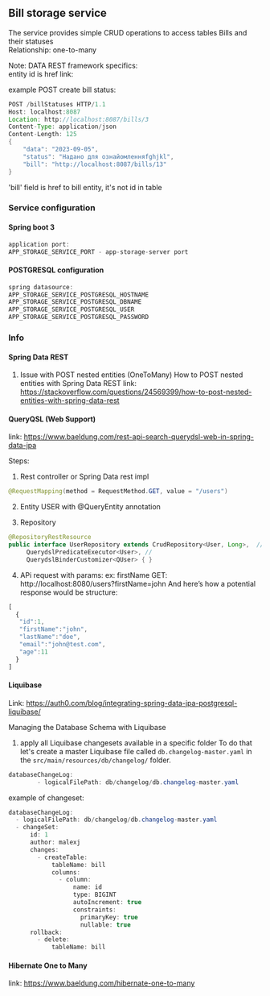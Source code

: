 ## Bill storage service

The service provides simple CRUD operations to access tables Bills and their statuses <br>
Relationship: one-to-many

Note: 
DATA REST framework specifics:<br>
entity id is href link:

example POST create bill status:
```java
POST /billStatuses HTTP/1.1
Host: localhost:8087
Location: http://localhost:8087/bills/3
Content-Type: application/json
Content-Length: 125
{
    "data": "2023-09-05",
    "status": "Надано для ознайомленняfghjkl",
    "bill": "http://localhost:8087/bills/13"
}
```
'bill' field is href to bill entity, it's not id in table

### Service configuration

#### Spring boot 3
```java
application port:
APP_STORAGE_SERVICE_PORT - app-storage-server port
```

#### POSTGRESQL configuration
```java
spring datasource:
APP_STORAGE_SERVICE_POSTGRESQL_HOSTNAME
APP_STORAGE_SERVICE_POSTGRESQL_DBNAME 
APP_STORAGE_SERVICE_POSTGRESQL_USER 
APP_STORAGE_SERVICE_POSTGRESQL_PASSWORD
```

### Info

#### Spring Data REST

1. Issue with POST nested entities (OneToMany)
How to POST nested entities with Spring Data REST
link: https://stackoverflow.com/questions/24569399/how-to-post-nested-entities-with-spring-data-rest


#### QueryQSL (Web Support)
link: https://www.baeldung.com/rest-api-search-querydsl-web-in-spring-data-jpa

Steps:
1. Rest controller or Spring Data rest impl
```java
@RequestMapping(method = RequestMethod.GET, value = "/users")
```
2. Entity USER with @QueryEntity annotation

3. Repository
```java
@RepositoryRestResource
public interface UserRepository extends CrudRepository<User, Long>,  //
     QuerydslPredicateExecutor<User>, //
     QuerydslBinderCustomizer<QUser> { }
```
4. APi request with params: ex: firstName
GET: http://localhost:8080/users?firstName=john
And here’s how a potential response would be structure:
```javascript
[
  {
   "id":1,
   "firstName":"john",
   "lastName":"doe",
   "email":"john@test.com",
   "age":11
  }
]
```

#### Liquibase

Link: https://auth0.com/blog/integrating-spring-data-jpa-postgresql-liquibase/ <br>

Managing the Database Schema with Liquibase
1. apply all Liquibase changesets available in a specific folder
   To do that let's create a master Liquibase file called `db.changelog-master.yaml`
    in the `src/main/resources/db/changelog/` folder. <br>

```java 
databaseChangeLog:
        - logicalFilePath: db/changelog/db.changelog-master.yaml
```

example of changeset:
```java
databaseChangeLog:
  - logicalFilePath: db/changelog/db.changelog-master.yaml
  - changeSet:
      id: 1
      author: malexj
      changes:
        - createTable:
            tableName: bill
            columns:
              - column:
                  name: id
                  type: BIGINT
                  autoIncrement: true
                  constraints:
                    primaryKey: true
                    nullable: true
      rollback:
        - delete:
            tableName: bill
```

#### Hibernate One to Many
link: https://www.baeldung.com/hibernate-one-to-many